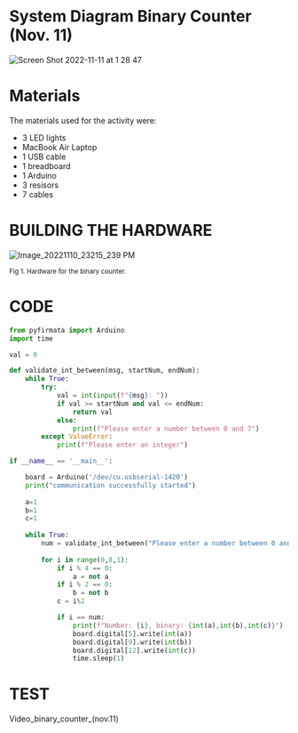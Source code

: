 # System Diagram Binary Counter (Nov. 11)

![Screen Shot 2022-11-11 at 1 28 47](https://user-images.githubusercontent.com/111761417/201152092-4c8e53ac-fe91-420e-a81f-4f9dc6ba4a59.png)

# Materials

The materials used for the activity were:
- 3 LED lights
- MacBook Air Laptop
- 1 USB cable
- 1 breadboard
- 1 Arduino
- 3 resisors
- 7 cables 

# BUILDING THE HARDWARE 

![Image_20221110_23215_239 PM](https://user-images.githubusercontent.com/111761417/201157541-2ba251de-2572-4946-ac7a-9d17f414610d.jpeg)


<sub> Fig 1. Hardware for the binary counter. 
  
# CODE
  
```.py
from pyfirmata import Arduino
import time

val = 0

def validate_int_between(msg, startNum, endNum):
    while True:
        try:
            val = int(input(f"{msg}: "))
            if val >= startNum and val <= endNum:
                return val
            else:
                print(f"Please enter a number between 0 and 7")
        except ValueError:
            print(f"Please enter an integer")

if __name__ == '__main__':

    board = Arduino('/dev/cu.usbserial-1420')
    print("communication successfully started")
    
    a=1
    b=1
    c=1
    
    while True:
        num = validate_int_between("Please enter a number between 0 and 7", 0, 7)
        
        for i in range(0,8,1):
            if i % 4 == 0:
                a = not a
            if i % 2 == 0:
                b = not b
            c = i%2

            if i == num:
                print(f"Number: {i}, binary: {int(a),int(b),int(c)}")
                board.digital[5].write(int(a))
                board.digital[9].write(int(b))
                board.digital[12].write(int(c))
                time.sleep(1)
```

# TEST

Video_binary_counter_(nov.11)

  
